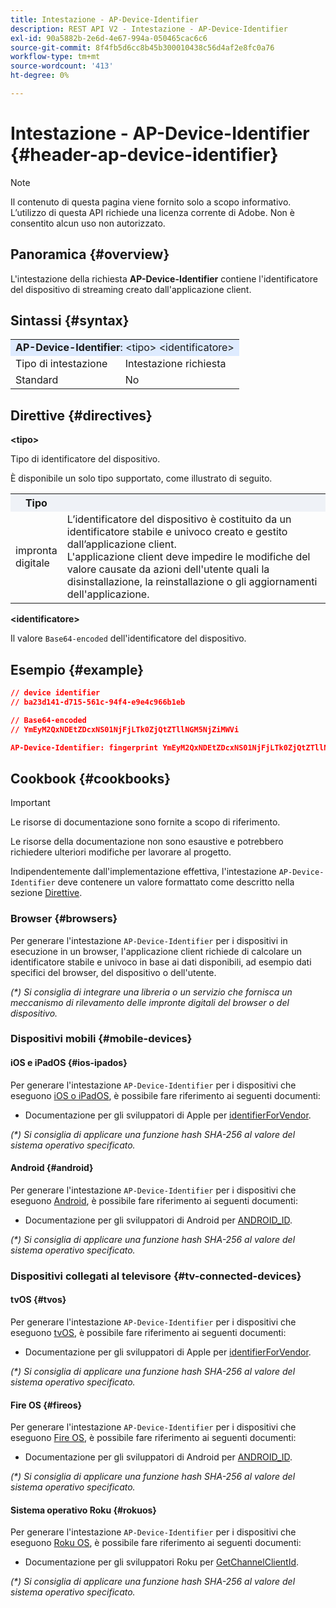 ```yaml
---
title: Intestazione - AP-Device-Identifier
description: REST API V2 - Intestazione - AP-Device-Identifier
exl-id: 90a5882b-2e6d-4e67-994a-050465cac6c6
source-git-commit: 8f4fb5d6cc8b45b300010438c56d4af2e8fc0a76
workflow-type: tm+mt
source-wordcount: '413'
ht-degree: 0%

---
```


# Intestazione - AP-Device-Identifier {#header-ap-device-identifier}

>[!NOTE]
>
> Il contenuto di questa pagina viene fornito solo a scopo informativo. L’utilizzo di questa API richiede una licenza corrente di Adobe. Non è consentito alcun uso non autorizzato.

## Panoramica {#overview}

L&#39;intestazione della richiesta <b>AP-Device-Identifier</b> contiene l&#39;identificatore del dispositivo di streaming creato dall&#39;applicazione client.

## Sintassi {#syntax}

<table>
   <tr>
      <td style="background-color: #DEEBFF;" colspan="2"><b>AP-Device-Identifier</b>: &lt;tipo&gt; &lt;identificatore&gt;</td>
   </tr>
   <tr>
      <td>Tipo di intestazione</td>
      <td>Intestazione richiesta</td>
   </tr>
   <tr>
      <td>Standard</td>
      <td>No</td>
   </tr>
</table>

## Direttive {#directives}

<b>&lt;tipo></b>

Tipo di identificatore del dispositivo.

È disponibile un solo tipo supportato, come illustrato di seguito.

<table>
   <tr>
      <th style="background-color: #EFF2F7; width: 15%;">Tipo</th>
      <th style="background-color: #EFF2F7;"></th>
   </tr>
   <tr>
      <td>impronta digitale</td>
      <td>
            L’identificatore del dispositivo è costituito da un identificatore stabile e univoco creato e gestito dall’applicazione client.
            <br/>
            L'applicazione client deve impedire le modifiche del valore causate da azioni dell'utente quali la disinstallazione, la reinstallazione o gli aggiornamenti dell'applicazione.
      </td>
   </tr>
</table>


<b>&lt;identificatore></b>

Il valore `Base64-encoded` dell&#39;identificatore del dispositivo.

## Esempio {#example}

```JSON
// device identifier
// ba23d141-d715-561c-94f4-e9e4c966b1eb

// Base64-encoded
// YmEyM2QxNDEtZDcxNS01NjFjLTk0ZjQtZTllNGM5NjZiMWVi

AP-Device-Identifier: fingerprint YmEyM2QxNDEtZDcxNS01NjFjLTk0ZjQtZTllNGM5NjZiMWVi
```

## Cookbook {#cookbooks}

>[!IMPORTANT]
>
> Le risorse di documentazione sono fornite a scopo di riferimento.
>
> Le risorse della documentazione non sono esaustive e potrebbero richiedere ulteriori modifiche per lavorare al progetto.
> 
> Indipendentemente dall&#39;implementazione effettiva, l&#39;intestazione `AP-Device-Identifier` deve contenere un valore formattato come descritto nella sezione [Direttive](#directives).

### Browser {#browsers}

Per generare l&#39;intestazione `AP-Device-Identifier` per i dispositivi in esecuzione in un browser, l&#39;applicazione client richiede di calcolare un identificatore stabile e univoco in base ai dati disponibili, ad esempio dati specifici del browser, del dispositivo o dell&#39;utente.

_(*) Si consiglia di integrare una libreria o un servizio che fornisca un meccanismo di rilevamento delle impronte digitali del browser o del dispositivo._

### Dispositivi mobili {#mobile-devices}

#### iOS e iPadOS {#ios-ipados}

Per generare l&#39;intestazione `AP-Device-Identifier` per i dispositivi che eseguono [iOS o iPadOS](https://developer.apple.com/documentation/ios-ipados-release-notes), è possibile fare riferimento ai seguenti documenti:

* Documentazione per gli sviluppatori di Apple per [identifierForVendor](https://developer.apple.com/documentation/uikit/uidevice/1620059-identifierforvendor).

_(*) Si consiglia di applicare una funzione hash SHA-256 al valore del sistema operativo specificato._

#### Android {#android}

Per generare l&#39;intestazione `AP-Device-Identifier` per i dispositivi che eseguono [Android](https://developer.android.com/about/versions), è possibile fare riferimento ai seguenti documenti:

* Documentazione per gli sviluppatori di Android per [ANDROID_ID](https://developer.android.com/reference/android/provider/Settings.Secure#ANDROID_ID).

_(*) Si consiglia di applicare una funzione hash SHA-256 al valore del sistema operativo specificato._

### Dispositivi collegati al televisore {#tv-connected-devices}

#### tvOS {#tvos}

Per generare l&#39;intestazione `AP-Device-Identifier` per i dispositivi che eseguono [tvOS](https://developer.apple.com/documentation/tvos-release-notes), è possibile fare riferimento ai seguenti documenti:

* Documentazione per gli sviluppatori di Apple per [identifierForVendor](https://developer.apple.com/documentation/uikit/uidevice/1620059-identifierforvendor).

_(*) Si consiglia di applicare una funzione hash SHA-256 al valore del sistema operativo specificato._

#### Fire OS {#fireos}

Per generare l&#39;intestazione `AP-Device-Identifier` per i dispositivi che eseguono [Fire OS](https://developer.amazon.com/docs/fire-tv/fire-os-overview.html), è possibile fare riferimento ai seguenti documenti:

* Documentazione per gli sviluppatori di Android per [ANDROID_ID](https://developer.android.com/reference/android/provider/Settings.Secure#ANDROID_ID).

_(*) Si consiglia di applicare una funzione hash SHA-256 al valore del sistema operativo specificato._

#### Sistema operativo Roku {#rokuos}

Per generare l&#39;intestazione `AP-Device-Identifier` per i dispositivi che eseguono [Roku OS](https://developer.roku.com/docs/developer-program/release-notes/roku-os-release-notes.md), è possibile fare riferimento ai seguenti documenti:

* Documentazione per gli sviluppatori Roku per [GetChannelClientId](https://developer.roku.com/docs/references/brightscript/interfaces/ifdeviceinfo.md#getchannelclientid-as-string).

_(*) Si consiglia di applicare una funzione hash SHA-256 al valore del sistema operativo specificato._
